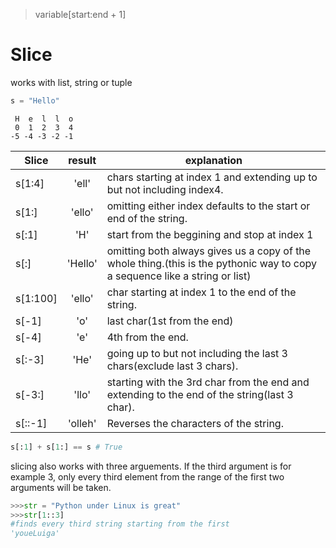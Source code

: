 > variable[start:end + 1]

# Slice
works with list, string or tuple

```python
s = "Hello"
```

```
 H  e  l  l  o
 0  1  2  3  4
-5 -4 -3 -2 -1
```
|Slice|result|explanation|
| ----|:---:|---|
s[1:4] |'ell'|chars starting at index 1 and extending up to but not including index4.|
s[1:] |'ello'| omitting either index defaults to the start or end of the string.|
s[:1] |'H'| start from the beggining and stop at index 1|
s[:] |'Hello'| omitting both always gives us a copy of the whole thing.(this is the pythonic way to copy a sequence like a string or list)|
s[1:100]|'ello'|char starting at index 1 to the end of the string.|
s[-1] |'o'|last char(1st from the end)|
s[-4] |'e' |4th from the end.|
s[:-3] |'He' |going up to but not including the last 3 chars(exclude last 3 chars).|
s[-3:] |'llo'|starting with the 3rd char from the end and extending to the end of the string(last 3 char).|
s[::-1] | 'olleh' | Reverses the characters of the string. |
```python
s[:1] + s[1:] == s # True
```

slicing also works with three arguements. If the third argument is for example 3, only every third element from the range of the first two arguments will be taken.

```python
>>>str = "Python under Linux is great"
>>>str[1::3]
#finds every third string starting from the first
'youeLuiga'
```
